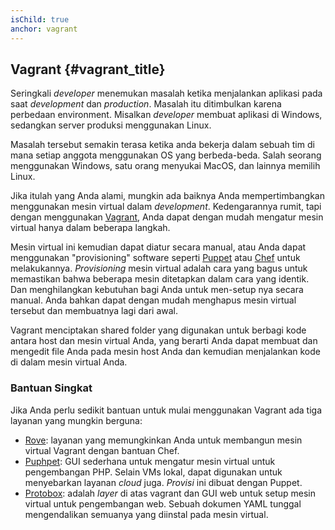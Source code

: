 ```yaml
---
isChild: true
anchor: vagrant
---
```


## Vagrant {#vagrant_title}

Seringkali _developer_ menemukan masalah ketika menjalankan aplikasi pada saat _development_ dan _production_.
Masalah itu ditimbulkan karena perbedaan environment. Misalkan _developer_ membuat aplikasi di Windows, 
sedangkan server produksi menggunakan Linux.

Masalah tersebut semakin terasa ketika anda bekerja dalam sebuah tim di mana setiap anggota 
menggunakan OS yang berbeda-beda. Salah seorang menggunakan Windows, satu orang menyukai MacOS, dan lainnya memilih Linux.

Jika itulah yang Anda alami, mungkin ada baiknya Anda mempertimbangkan menggunakan mesin virtual dalam _development_.
Kedengarannya rumit, tapi dengan menggunakan [Vagrant], Anda dapat dengan mudah mengatur 
mesin virtual hanya dalam beberapa langkah. 

Mesin virtual ini kemudian dapat diatur secara manual, atau Anda dapat menggunakan "provisioning"
software seperti [Puppet] atau [Chef] untuk melakukannya. _Provisioning_ mesin virtual adalah cara yang bagus untuk
memastikan bahwa beberapa mesin ditetapkan dalam cara yang identik. Dan menghilangkan kebutuhan bagi Anda untuk 
men-setup nya secara manual. Anda bahkan dapat dengan mudah menghapus mesin virtual tersebut dan membuatnya lagi 
dari awal.

Vagrant menciptakan shared folder yang digunakan untuk berbagi kode antara host dan mesin virtual Anda, yang berarti Anda dapat
membuat dan mengedit file Anda pada mesin host Anda dan kemudian menjalankan kode di dalam mesin virtual Anda.

### Bantuan Singkat

Jika Anda perlu sedikit bantuan untuk mulai menggunakan Vagrant ada tiga layanan yang mungkin berguna:

- [Rove][rove]: layanan yang memungkinkan Anda untuk membangun mesin virtual Vagrant dengan bantuan Chef.
- [Puphpet][puphpet]: GUI sederhana untuk mengatur mesin virtual untuk pengembangan PHP. Selain
  VMs lokal, dapat digunakan untuk menyebarkan layanan _cloud_ juga. _Provisi_ ini dibuat dengan Puppet.
- [Protobox][protobox]: adalah _layer_ di atas vagrant dan GUI web untuk setup mesin virtual untuk pengembangan web. Sebuah dokumen YAML tunggal mengendalikan semuanya yang diinstal pada mesin virtual.

[vagrant]: http://vagrantup.com/
[puppet]: http://www.puppetlabs.com/
[chef]: http://www.opscode.com/
[rove]: http://rove.io/
[puphpet]: https://puphpet.com/
[protobox]: http://getprotobox.com/
